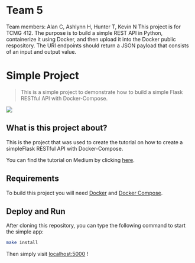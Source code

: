 # Team 5
Team members: Alan C, Ashlynn H, Hunter T, Kevin N
This project is for TCMG 412.
The purpose is to build a simple REST API in Python, containerize it using Docker, and then upload it into the Docker public respository.
The URI endpoints should return a JSON payload that consists of an input and output value.

# Simple Project
 > This is a simple project to demonstrate how to build a simple Flask RESTful API with Docker-Compose.

<img src="images/Homepage.png" align="center"/>

## What is this project about?

This is the project that was used to create the tutorial on how to create a simpleFlask RESTful API with Docker-Compose.

You can find the tutorial on Medium by clicking [here].

## Requirements

To build this project you will need [Docker][Docker Install] and [Docker Compose][Docker Compose Install].

## Deploy and Run

After cloning this repository, you can type the following command to start the simple app:

```sh
make install
```

Then simply visit [localhost:5000][App] !


[Docker Install]:  https://docs.docker.com/install/
[Docker Compose Install]: https://docs.docker.com/compose/install/
[App]: http://127.0.0.1:5000
[here]: https://medium.com/@daniel.carlier/how-to-build-a-simple-flask-restful-api-with-docker-compose-2d849d738137
